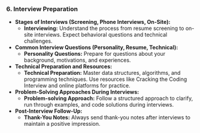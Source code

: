 ### 6. Interview Preparation
   - **Stages of Interviews (Screening, Phone Interviews, On-Site):**
     - **Interviewing:** Understand the process from resume screening to on-site interviews. Expect behavioral questions and technical challenges.
   - **Common Interview Questions (Personality, Resume, Technical):**
     - **Personality Questions:** Prepare for questions about your background, motivations, and experiences.
   - **Technical Preparation and Resources:**
     - **Technical Preparation:** Master data structures, algorithms, and programming techniques. Use resources like Cracking the Coding Interview and online platforms for practice.
   - **Problem-Solving Approaches During Interviews:**
     - **Problem-solving Approach:** Follow a structured approach to clarify, run through examples, and code solutions during interviews.
   - **Post-Interview Follow-Up:**
     - **Thank-You Notes:** Always send thank-you notes after interviews to maintain a positive impression.